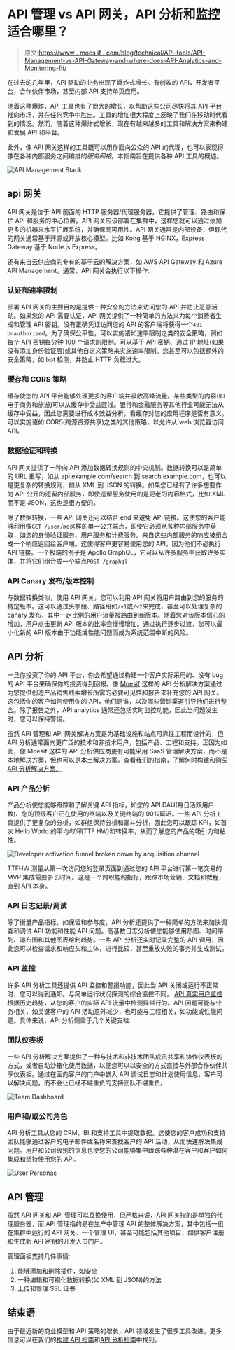 # API 管理 vs API 网关，API 分析和监控适合哪里？

> 原文:[https://www . moes if . com/blog/technical/API-tools/API-Management-vs-API-Gateway-and-where-does-API-Analytics-and-Monitoring-fit/](https://www.moesif.com/blog/technical/api-tools/API-Management-vs-API-Gateway-and-where-does-API-Analytics-and-Monitoring-fit/)

在过去的几年里，API 驱动的业务出现了爆炸式增长。有创收的 API，开发者平台，合作伙伴市场，甚至内部 API 支持单页应用。

随着这种爆炸，API 工具也有了很大的增长，以帮助这些公司尽快将其 API 平台推向市场，并在任何竞争中胜出。工具的增加很大程度上反映了我们在移动时代看到的情况。然而，随着这种爆炸式增长，现在有越来越多的工具和解决方案来构建和发展 API 和平台。

此外，像 API 网关这样的工具既可以用作面向公众的 API 的代理，也可以表现得像在各种内部服务之间编排的*服务网格*。本指南旨在提供各种 API 工具的概述。

![API Management Stack](img/b7f79b6f31475648a69a18f9bcc68408.png)

## api 网关

API 网关是位于 API 前面的 HTTP 服务器/代理服务器，它提供了管理、路由和保护 API 和服务的中心位置。API 网关应该部署在集群中，这样您就可以通过添加更多的机器来水平扩展系统，并确保高可用性。API 网关通常是内部设备，但现代的网关通常基于开源或开放核心模型。比如 Kong 基于 NGINX，Express Gateway 基于 Node.js Express。

还有来自云供应商的专有的基于云的解决方案，如 AWS API Gateway 和 Azure API Management。通常，API 网关会执行以下操作:

### 认证和速率限制

部署 API 网关的主要目的是提供一种安全的方法来访问您的 API 并防止恶意活动。如果您的 API 需要认证，API 网关提供了一种简单的方法来为每个消费者生成和管理 API 密钥。没有正确凭证访问您的 API 的客户端将获得一个`401 Unauthorized`。为了确保公平性，可以实施诸如速率限制之类的安全策略，例如每个 API 密钥每分钟 100 个请求的限制。可以基于 API 密钥、通过 IP 地址(如果没有添加身份验证层)或其他自定义策略来实施速率限制。您甚至可以包括额外的安全策略，如 bot 检测，并防止 HTTP 负载过大。

### 缓存和 CORS 策略

缓存使您的 API 平台能够处理更多的客户端并吸收高峰流量。某些类型的内容(如电子商务和旅游)可以从缓存中受益匪浅。银行和金融服务等其他行业可能无法从缓存中受益，因此您需要进行成本效益分析，看缓存对您的应用程序是否有意义。可以实施诸如 CORS(跨源资源共享)之类的其他策略，以允许从 web 浏览器访问 API。

### 数据验证和转换

API 网关提供了一种向 API 添加数据转换规则的中央机制。数据转换可以是简单的 URL 重写，如从 api.example.com/search 到 search.example.com，也可以是更复杂的转换规则，如从 XML 到 JSON 的转换。如果您已经有了许多想要作为 API 公开的遗留内部服务，即使遗留服务使用的是更老的内容格式，比如 XML 而不是 JSON，这也是很方便的。

除了数据转换，一些 API 网关还可以结合 end 来避免 API 链接。这使您的客户能够利用像`GET /user/me`这样的单一公共端点，即使它必须从各种内部服务中获取，如您的身份验证服务、用户服务和计费服务。来自这些内部服务的响应被组合成一个响应返回给客户端。这使得客户更容易使用您的 API，因为他们不必执行 API 链接。一个极端的例子是 Apollo GraphQL，它可以从许多服务中获取许多实体，并将它们组合成一个端点`POST /graphql`

### API Canary 发布/版本控制

与数据转换类似，使用 API 网关，您可以利用 API 网关将用户路由到您的服务的特定版本。这可以通过头字段、路径段如`/v1`或`/v2`来完成，甚至可以处理复杂的 canary 发布，其中一定比例的用户流量被路由到新版本。随着您对该版本信心的增加，用户点击更新 API 版本的比率会慢慢增加。通过执行逐步过渡，您可以最小化新的 API 版本由于功能或性能问题而成为系统范围中断的风险。

## API 分析

一旦你投资了你的 API 平台，你会希望通过构建一个客户实际采用的、没有 bug 的 API 平台来确保你的投资得到回报。像 [Moesif](https://www.moesif.com) 这样的 API 分析解决方案通过为您提供创造产品销售线索增长所需的必要可见性和报告来补充您的 API 网关。这包括你的客户如何使用你的 API，他们是谁，以及哪些营销渠道引导他们进行整合。除了报告之外，API analytics 通常还包括实时监控功能，因此当问题发生时，您可以保持警惕。

虽然 API 管理和 API 网关解决方案是为基础设施和站点可靠性工程而设计的，但 API 分析通常面向更广泛的技术和非技术用户，包括产品、工程和支持。正因为如此，像 Moesif 这样的 API 分析供应商更有可能采用 SaaS 管理解决方案，而不是本地解决方案，但也可以是本土解决方案。查看我们的[指南，了解何时构建和购买 API 分析解决方案。](https://www.moesif.com/blog/financial/procurement/When-to-Build-vs-Buy-an-API-Analytics-Solution/)

### API 产品分析

产品分析使您能够跟踪和了解关键 API 指标，如您的 API DAU(每日活跃用户数)、您的顶级客户正在使用的终端以及关键终端的 90%延迟。一些 API 分析工具提供了更复杂的分析，如群组保持分析和漏斗分析，因此您可以跟踪 KPI，如首次 Hello World 的平均*时间*(TTF HW)和转换率，从而了解您的产品的吸引力和粘性。

![Developer activation funnel broken down by acquisition channel](img/7e906e2011fa036f60bb657593aa2bdb.png)

TTFHW 测量从第一次访问您的登录页面到通过您的 API 平台进行第一笔交易的 MVP 集成需要多长时间。这是一个跨职能的指标，跟踪市场营销、文档和教程，直到 API 本身。

### API 日志记录/调试

除了衡量产品指标，如保留和参与度，API 分析还提供了一种简单的方法来加快调查和调试 API 功能和性能 API 问题。高基数日志分析使您能够使用热图、时间序列、瀑布图和其他图表绘制趋势。一些 API 分析还实时记录完整的 API 调用，因此您可以检查请求和响应头和主体，进行比较，甚至重放失败的事务并生成测试。

### API 监控

许多 API 分析工具还提供 API 监控和警报功能，因此当 API 关闭或运行不正常时，您可以得到通知。与简单运行状况探测的综合监控不同， [API 真实用户监控](https://www.moesif.com/blog/engineering/api-monitoring/The-Difference-Between-Synthetic-API-Monitoring-and-API-Real-User-Monitoring/)根据历史趋势，从您的客户的实际 API 流量中检测异常行为。API 问题可能与业务相关，如关键客户的 API 活动意外减少，也可能与工程相关，如功能或性能问题。具体来说，API 分析侧重于几个关键支柱:

### 团队仪表板

一些 API 分析解决方案提供了一种与技术和非技术团队成员共享和协作仪表板的方式，或者自动沙箱化使用数据，以便您可以以安全的方式直接与外部合作伙伴共享仪表板。通过在面向客户的门户中嵌入 API 调试日志和计划使用信息，客户可以解决问题，而不会让已经不堪重负的支持团队不堪重负。

![Team Dashboard](img/997357046b9f8a7538d26c9a77458ef2.png)

### 用户和/或公司角色

API 分析工具从您的 CRM、BI 和支持工具中提取数据。这使您的客户成功和支持团队能够通过客户的电子邮件或名称来查找客户的 API 活动，从而快速解决集成问题。用户和公司级别的信息也使您的公司能够集中跟踪各种潜在客户和客户如何集成和坚持使用您的 API。

![User Personas](img/c145f43ec6192e420990fcffad4cae9a.png)

## API 管理

虽然 API 网关和 API 管理可以互换使用，但严格来说，API 网关指的是单独的代理服务器，而 API 管理指的是在生产中管理 API 的整体解决方案，其中包括一组在集群中运行的 API 网关、一个管理 UI，甚至可能包括其他项目，如供客户注册和生成新 API 密钥的开发人员门户。

管理面板支持几件事情:

1.  能够添加和删除插件，如安全
2.  一种编辑和可视化数据转换(如 XML 到 JSON)的方法
3.  上传和管理 SSL 证书

## 结束语

由于最近新的商业模型和 API 策略的增长，API 领域发生了很多工具改进。更多信息可以在我们的[构建 API 指南](https://www.moesif.com/blog/api-guide/)和[API 分析指南](https://www.moesif.com/blog/api-guide/api-analytics-and-reporting/)中找到。